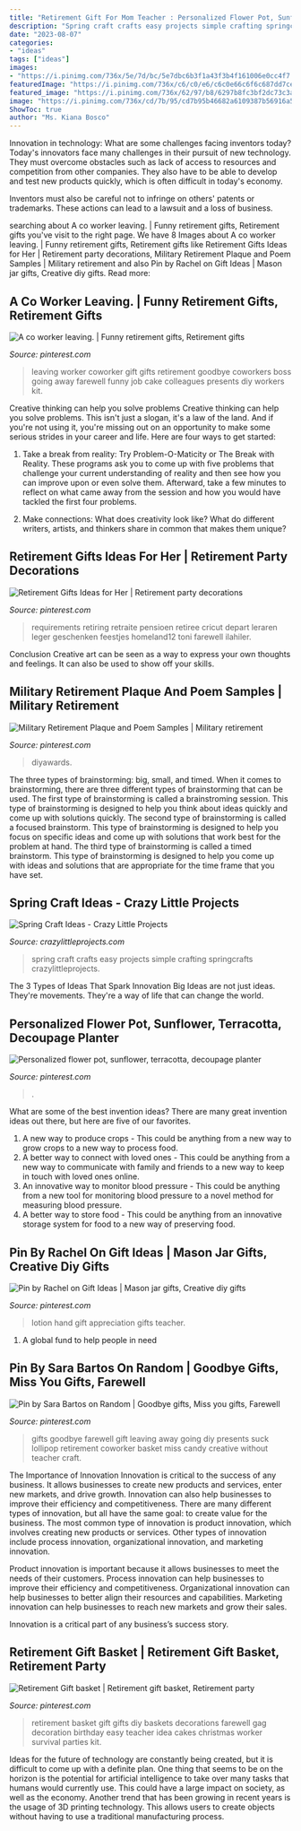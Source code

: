 ```yaml
---
title: "Retirement Gift For Mom Teacher : Personalized Flower Pot, Sunflower, Terracotta, Decoupage Planter"
description: "Spring craft crafts easy projects simple crafting springcrafts crazylittleprojects"
date: "2023-08-07"
categories:
- "ideas"
tags: ["ideas"]
images:
- "https://i.pinimg.com/736x/5e/7d/bc/5e7dbc6b3f1a43f3b4f161006e0cc4f7.jpg"
featuredImage: "https://i.pinimg.com/736x/c6/c0/e6/c6c0e66c6f6c687dd7ced8f173073f28.jpg"
featured_image: "https://i.pinimg.com/736x/62/97/b8/6297b8fc3bf2dc73c3a6cb8bb4d8a303--hand-lotion-staff-appreciation.jpg"
image: "https://i.pinimg.com/736x/cd/7b/95/cd7b95b46682a6109387b56916a5ca01--retirement-cakes-basket-ideas.jpg"
ShowToc: true
author: "Ms. Kiana Bosco"
---
```



Innovation in technology: What are some challenges facing inventors today?
Today's innovators face many challenges in their pursuit of new technology. They must overcome obstacles such as lack of access to resources and competition from other companies. They also have to be able to develop and test new products quickly, which is often difficult in today's economy.

Inventors must also be careful not to infringe on others' patents or trademarks. These actions can lead to a lawsuit and a loss of business.

	

		
searching about A co worker leaving. | Funny retirement gifts, Retirement gifts you've visit to the right page. We have 8 Images about A co worker leaving. | Funny retirement gifts, Retirement gifts like Retirement Gifts Ideas for Her | Retirement party decorations, Military Retirement Plaque and Poem Samples | Military retirement and also Pin by Rachel on Gift Ideas | Mason jar gifts, Creative diy gifts. Read more:
		
    
## A Co Worker Leaving. | Funny Retirement Gifts, Retirement Gifts

<img loading=lazy src="https://i.pinimg.com/736x/ac/f1/a1/acf1a1d1f0774ec0b0e260b1c14a1275--co-worker-leaving-gift-coworker-leaving.jpg" onerror="this.onerror=null;this.src='https://tse2.mm.bing.net/th?id=OIP.GqcEUiXvfxb-pR8XYs_imQHaJ4&amp;pid=15.1';" alt="A co worker leaving. | Funny retirement gifts, Retirement gifts">

_Source: pinterest.com_

>leaving worker coworker gift gifts retirement goodbye coworkers boss going away farewell funny job cake colleagues presents diy workers kit. 

	

Creative thinking can help you solve problems
Creative thinking can help you solve problems. This isn't just a slogan, it's a law of the land. And if you're not using it, you're missing out on an opportunity to make some serious strides in your career and life. Here are four ways to get started: 
1. Take a break from reality: Try Problem-O-Maticity or The Break with Reality. These programs ask you to come up with five problems that challenge your current understanding of reality and then see how you can improve upon or even solve them. Afterward, take a few minutes to reflect on what came away from the session and how you would have tackled the first four problems. 

2. Make connections: What does creativity look like? What do different writers, artists, and thinkers share in common that makes them unique?

    
## Retirement Gifts Ideas For Her | Retirement Party Decorations

<img loading=lazy src="https://i.pinimg.com/736x/5e/7d/bc/5e7dbc6b3f1a43f3b4f161006e0cc4f7.jpg" onerror="this.onerror=null;this.src='https://tse1.mm.bing.net/th?id=OIP.FmpvQZKc73vfDQH5xaZFNQHaJ3&amp;pid=15.1';" alt="Retirement Gifts Ideas for Her | Retirement party decorations">

_Source: pinterest.com_

>requirements retiring retraite pensioen retiree cricut depart leraren leger geschenken feestjes homeland12 toni farewell ilahiler. 

	

Conclusion
Creative art can be seen as a way to express your own thoughts and feelings. It can also be used to show off your skills.

    
## Military Retirement Plaque And Poem Samples | Military Retirement

<img loading=lazy src="https://i.pinimg.com/originals/93/ba/22/93ba22ff6b55aa10f5e544ea9ae15bc7.jpg" onerror="this.onerror=null;this.src='https://tse4.mm.bing.net/th?id=OIP.Z16Cfydh5DD2hfWtxoKLcgHaKA&amp;pid=15.1';" alt="Military Retirement Plaque and Poem Samples | Military retirement">

_Source: pinterest.com_

>diyawards. 

	

The three types of brainstorming: big, small, and timed.
When it comes to brainstorming, there are three different types of brainstorming that can be used. The first type of brainstorming is called a brainstroming session. This type of brainstorming is designed to help you think about ideas quickly and come up with solutions quickly. The second type of brainstorming is called a focused brainstorm. This type of brainstorming is designed to help you focus on specific ideas and come up with solutions that work best for the problem at hand. The third type of brainstorming is called a timed brainstorm. This type of brainstorming is designed to help you come up with ideas and solutions that are appropriate for the time frame that you have set.

    
## Spring Craft Ideas - Crazy Little Projects

<img loading=lazy src="https://crazylittleprojects.com/wp-content/uploads/2019/04/Spring-Craft-Ideas-640x1024.png" onerror="this.onerror=null;this.src='https://tse3.mm.bing.net/th?id=OIP.sBk0ZcHtypZbb9LMAe0lhgHaL2&amp;pid=15.1';" alt="Spring Craft Ideas - Crazy Little Projects">

_Source: crazylittleprojects.com_

>spring craft crafts easy projects simple crafting springcrafts crazylittleprojects. 

	

The 3 Types of Ideas That Spark Innovation
Big Ideas are not just ideas. They're movements. They're a way of life that can change the world.

    
## Personalized Flower Pot, Sunflower, Terracotta, Decoupage Planter

<img loading=lazy src="https://i.pinimg.com/736x/c6/c0/e6/c6c0e66c6f6c687dd7ced8f173073f28.jpg" onerror="this.onerror=null;this.src='https://tse1.mm.bing.net/th?id=OIP.NeCmjm4jNJkHnhZlA6BGSAHaJ3&amp;pid=15.1';" alt="Personalized flower pot, sunflower, terracotta, decoupage planter">

_Source: pinterest.com_

>. 

	

What are some of the best invention ideas?
There are many great invention ideas out there, but here are five of our favorites. 
1. A new way to produce crops - This could be anything from a new way to grow crops to a new way to process food. 
2. A better way to connect with loved ones - This could be anything from a new way to communicate with family and friends to a new way to keep in touch with loved ones online. 
3. An innovative way to monitor blood pressure - This could be anything from a new tool for monitoring blood pressure to a novel method for measuring blood pressure. 
4. A better way to store food - This could be anything from an innovative storage system for food to a new way of preserving food. 

    
## Pin By Rachel On Gift Ideas | Mason Jar Gifts, Creative Diy Gifts

<img loading=lazy src="https://i.pinimg.com/736x/62/97/b8/6297b8fc3bf2dc73c3a6cb8bb4d8a303--hand-lotion-staff-appreciation.jpg" onerror="this.onerror=null;this.src='https://tse3.mm.bing.net/th?id=OIP.9bx4lXLJzDoJhUokk_-hjADhEs&amp;pid=15.1';" alt="Pin by Rachel on Gift Ideas | Mason jar gifts, Creative diy gifts">

_Source: pinterest.com_

>lotion hand gift appreciation gifts teacher. 

	

1. A global fund to help people in need 

    
## Pin By Sara Bartos On Random | Goodbye Gifts, Miss You Gifts, Farewell

<img loading=lazy src="https://i.pinimg.com/736x/23/67/9a/23679a7309245439b47285c6dd95b57c--goodbye-gifts-farewell-gifts.jpg" onerror="this.onerror=null;this.src='https://tse2.mm.bing.net/th?id=OIP.kk_Wz-ZF6-vWF6p6Zi0EyQHaJ3&amp;pid=15.1';" alt="Pin by Sara Bartos on Random | Goodbye gifts, Miss you gifts, Farewell">

_Source: pinterest.com_

>gifts goodbye farewell gift leaving away going diy presents suck lollipop retirement coworker basket miss candy creative without teacher craft. 

	

The Importance of Innovation
Innovation is critical to the success of any business. It allows businesses to create new products and services, enter new markets, and drive growth. Innovation can also help businesses to improve their efficiency and competitiveness.
There are many different types of innovation, but all have the same goal: to create value for the business. The most common type of innovation is product innovation, which involves creating new products or services. Other types of innovation include process innovation, organizational innovation, and marketing innovation.

Product innovation is important because it allows businesses to meet the needs of their customers. Process innovation can help businesses to improve their efficiency and competitiveness. Organizational innovation can help businesses to better align their resources and capabilities. Marketing innovation can help businesses to reach new markets and grow their sales.

Innovation is a critical part of any business’s success story.

    
## Retirement Gift Basket | Retirement Gift Basket, Retirement Party

<img loading=lazy src="https://i.pinimg.com/736x/cd/7b/95/cd7b95b46682a6109387b56916a5ca01--retirement-cakes-basket-ideas.jpg" onerror="this.onerror=null;this.src='https://tse1.mm.bing.net/th?id=OIP.imdUqQQcjCQNjpFYxNJeLwHaJ3&amp;pid=15.1';" alt="Retirement Gift basket | Retirement gift basket, Retirement party">

_Source: pinterest.com_

>retirement basket gift gifts diy baskets decorations farewell gag decoration birthday easy teacher idea cakes christmas worker survival parties kit. 

	

Ideas for the future of technology are constantly being created, but it is difficult to come up with a definite plan. One thing that seems to be on the horizon is the potential for artificial intelligence to take over many tasks that humans would currently use. This could have a large impact on society, as well as the economy. Another trend that has been growing in recent years is the usage of 3D printing technology. This allows users to create objects without having to use a traditional manufacturing process.


